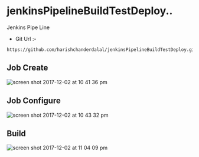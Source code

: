 # jenkinsPipelineBuildTestDeploy..
Jenkins Pipe Line
- Git Url :-
```
https://github.com/harishchanderdalal/jenkinsPipelineBuildTestDeploy.git
```
## Job Create 
![screen shot 2017-12-02 at 10 41 36 pm](https://user-images.githubusercontent.com/22466745/33518101-6a27c258-d7b5-11e7-8458-6a9fb16d44e2.png)

## Job Configure
![screen shot 2017-12-02 at 10 43 32 pm](https://user-images.githubusercontent.com/22466745/33518113-a0dd8594-d7b5-11e7-9a1d-4b2575fe6c76.png)

## Build
![screen shot 2017-12-02 at 11 04 09 pm](https://user-images.githubusercontent.com/22466745/33518087-3469e4a2-d7b5-11e7-8fc0-3aaa9c423d8e.png)
